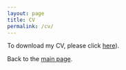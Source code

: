 ```yaml
---
layout: page
title: CV
permalink: /cv/
---
```


<object data="../CV/Reuben Tamakloe - CV.pdf" width="1000" height="1000" type='application/pdf'></object>


To download my CV, please click [here](CV.md)).




Back to the [main page](https://drtamakloe.github.io/).
